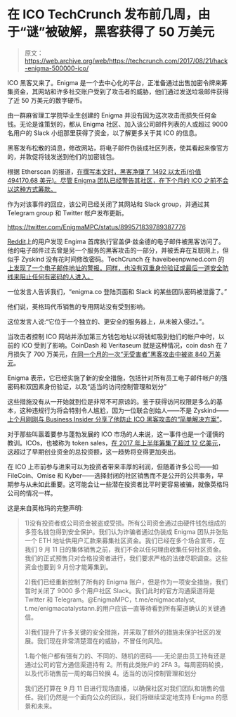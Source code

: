 # 在 ICO TechCrunch 发布前几周，由于“谜”被破解，黑客获得了 50 万美元

> 原文：<https://web.archive.org/web/https://techcrunch.com/2017/08/21/hack-enigma-500000-ico/>

ICO 黑客又来了。Enigma 是一个去中心化的平台，正准备通过出售加密令牌来筹集资金，其网站和许多社交账户受到了攻击者的威胁，他们通过发送垃圾邮件获得了近 50 万美元的数字硬币。

由一群麻省理工学院毕业生创建的 Enigma 并没有因为这次攻击而损失任何金钱。无论是谁策划的，都从 Enigma 社区、加入该公司邮件列表的人或超过 9000 名用户的 Slack 小组那里获得了资金，以了解更多关于其 ICO 的信息。

黑客发布松散的消息，修改网站，将电子邮件伪装成社区列表，使其看起来像官方的，并敦促将钱发送到他们的加密钱包。

根据 Etherscan 的报道，[在撰写本文时，黑客净赚了 1492 以太币(价值 494170.68 美元)。尽管 Enigma 团队已经警告其社区，在下个月的 ICO 之前不会以这种方式筹款。](https://web.archive.org/web/20221222151713/https://etherscan.io/address/0x29d7d1dd5b6f9c864d9db560d72a247c178ae86b)

作为对该事件的回应，该公司已经关闭了其网站和 Slack group，并通过其 Telegram group 和 Twitter 帐户发布更新。

https://twitter.com/EnigmaMPC/status/899571839789387776

[Reddit](https://web.archive.org/web/20221222151713/https://www.reddit.com/r/ethtrader/comments/6v0vei/warning_enigma_website_and_slack_probably_hacked/)上的用户发现 Engima 首席执行官盖伊·兹金德的电子邮件被黑客访问了。他的电子邮件过去曾是另一个服务的黑客攻击的一部分，并被丢弃在互联网上，但似乎 Zyskind 没有花时间修改密码。TechCrunch 在 haveibeenpwned.com 的[上发现了一个电子邮件地址的警报。同样，也没有双重身份验证或最后一道安全防线来阻止任何有密码的人进入。](https://web.archive.org/web/20221222151713/https://haveibeenpwned.com/)

一位发言人告诉我们，“enigma.co 登陆页面和 Slack 的某些团队密码被泄露了。”

他们说，英格玛代币销售的专用网站没有受到影响。

这位发言人说:“它位于一个独立的、更安全的服务器上，从未被入侵过。”。

当攻击者控制 ICO 网站并添加第三方钱包地址以将钱虹吸到他们的帐户中时，以前的 ICO 受到了影响。CoinDash 和 Veritaseum 就是这种情况，coin dash 在 7 月损失了 700 万美元，[在同一个月的一次“无受害者”黑客攻击中被盗 840 万美元](https://web.archive.org/web/20221222151713/https://www.bleepingcomputer.com/news/security/hacker-steals-8-4-million-worth-of-ethereum-from-veritaseum-platform/)。

Enigma 表示，它已经实施了新的安全措施，包括针对所有员工电子邮件帐户的强密码和双因素身份验证，以及“适当的访问控制管理和划分”

这些措施没有从一开始就到位是非常不可原谅的。鉴于获得访问权限是多么的基本，这种违规行为将会特别令人尴尬，因为一位联合创始人——不是 Zyskind——[上个月刚刚与 Business Insider 分享了他防止 ICO 黑客攻击的“简单解决方案”](https://web.archive.org/web/20221222151713/http://www.businessinsider.com/ethereum-price-ico-hack-2017-7)。

对于那些叫嚣着要参与蓬勃发展的 ICO 市场的人来说，这一事件也是一个谨慎的教训。ICOs，也被称为 token sales，[在 2017 年上半年筹集了超过 12 亿美元](https://web.archive.org/web/20221222151713/https://www.cnbc.com/2017/08/09/initial-coin-offerings-surpass-early-stage-venture-capital-funding.html)，这超过了早期创业资金的总投资额，这一趋势将变得更加突出。

在 ICO 上市前参与进来可以为投资者带来丰厚的利润，但随着许多公司——如 FileCoin、Omise 和 Kyber——选择封闭的社区销售而不是公开的公共事务，早期参与从未如此重要。这可能会让一些潜在投资者比平时更容易被骗，就像英格玛公司的情况一样。

这是来自英格玛的完整声明:

> 1)没有投资者或公司资金被盗或受损。所有公司资金通过由硬件钱包组成的多签名钱包得到安全保护。我们认为诈骗者通过伪装成 Enigma 团队并张贴一个 ETH 地址供用户汇款来募集社区资金。我们已经在多个场合宣布，在我们 9 月 11 日的集体销售之前，我们不会以任何理由收集任何社区资金。我们的正式预售只对合格投资者进行，我们要求严格的法律尽职调查。这些资金也要到 9 月份才能筹集到。
> 
> 2)我们已经重新控制了所有的 Enigma 账户，但是作为一项安全措施，我们暂时关闭了 9000 多个用户社区 Slack。我们此时的官方沟通渠道将是 Twitter 和 Telegram。@EnigmaMPC，t.me/enigmacatalyst, t.me/enigmacatalystann.的用户应该一直等待看到所有渠道确认的关键通信。
> 
> 3)我们提升了许多关键的安全措施，并采取了额外的措施来保护社区的发展。我们现在非常清楚潜在的威胁，不冒任何风险。
> 
> 1.每个帐户都有强有力的、不同的、随机的密码——无论是由员工持有还是通过公司的官方通信渠道持有
> 2。所有此类账户的 2FA
> 3。每周密码轮换，以及代币销售前一周的每日轮换
> 4。适当的访问控制管理和划分
> 
> 我们还打算在 9 月 11 日进行现场直播，以确保社区对我们团队和销售的信任。我们仍然是一个面向公众的团队，我们将继续坚定地支持 Enigma 的愿景和未来。